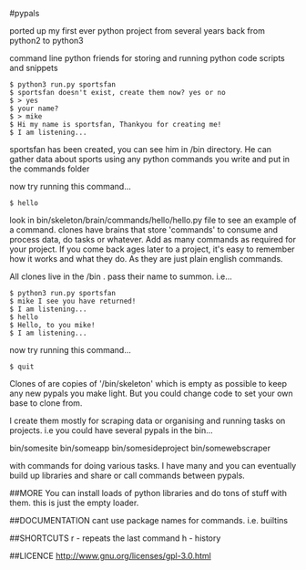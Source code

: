 #pypals

ported up my first ever python project from several years back from python2 to python3

command line python friends for storing and running python code scripts and snippets

	$ python3 run.py sportsfan
	$ sportsfan doesn't exist, create them now? yes or no
	$ > yes
	$ your name?
	$ > mike
	$ Hi my name is sportsfan, Thankyou for creating me!
	$ I am listening...

sportsfan has been created, you can see him in /bin directory. He can gather data about sports using any python commands you write and put in the commands folder

now try running this command...

	$ hello

look in bin/skeleton/brain/commands/hello/hello.py file to see an example of a command. clones have brains that store 'commands' to consume and process data, do tasks or whatever. Add as many commands as required for your project. If you come back ages later to a project, it's easy to remember how it works and what they do. As they are just plain english commands.

All clones live in the /bin . pass their name to summon. i.e...

	$ python3 run.py sportsfan
	$ mike I see you have returned!
	$ I am listening...
	$ hello
	$ Hello, to you mike!
	$ I am listening...

now try running this command...

	$ quit

Clones of are copies of '/bin/skeleton' which is empty as possible to keep any new pypals you make light. But you could change code to set your own base to clone from.

I create them mostly for scraping data or organising and running tasks on projects. i.e you could have several pypals in the bin...

bin/somesite
bin/someapp
bin/somesideproject
bin/somewebscraper

with commands for doing various tasks. I have many and you can eventually build up libraries and share or call commands between pypals.

##MORE
You can install loads of python libraries and do tons of stuff with them. this is just the empty loader.


##DOCUMENTATION
cant use package names for commands. i.e. builtins

##SHORTCUTS
r - repeats the last command
h - history


##LICENCE
http://www.gnu.org/licenses/gpl-3.0.html